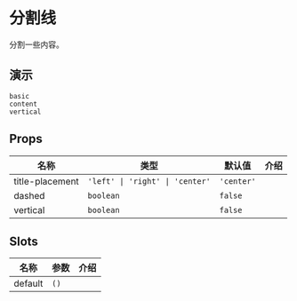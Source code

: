 # 分割线
分割一些内容。
## 演示
```demo
basic
content
vertical
```
## Props
|名称|类型|默认值|介绍|
|-|-|-|-|
|title-placement|`'left' \| 'right' \| 'center'`|`'center'`||
|dashed|`boolean`|`false`||
|vertical|`boolean`|`false`||

## Slots
|名称|参数|介绍|
|-|-|-|
|default|`()`||
